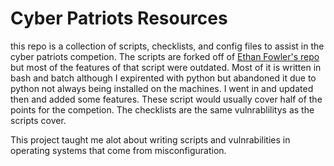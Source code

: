 # Cyber Patriots Resources
this repo is a collection of scripts, checklists, and config files to assist in the cyber patriots competion. The scripts are forked off of [Ethan Fowler's repo](https://github.com/ponkio/CyberPatriot) but most of the features of that script were outdated. Most of it is written in bash and batch although I expirented with python but abandoned it due to python not always being installed on the machines. I went in and updated then and added some features. These script would usually cover half of the points for the competion. The checklists are the same vulnrablilitys as the scripts cover.

This project taught me alot about writing scripts and vulnrabilities in operating systems that come from misconfiguration.
